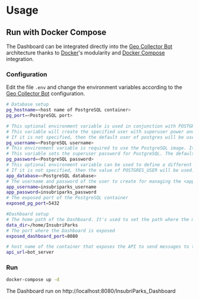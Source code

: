 # Usage

## Run with Docker Compose

The Dashboard can be integrated directly into the [Geo Collector Bot](https://github.com/opengeolab/geocollectorbot) architecture thanks to [Docker](https://www.docker.com/)'s modularity and [Docker Compose](https://docs.docker.com/compose/) integration.

### Configuration 

Edit the file `.env` and change the environment variables according to the [Geo Collector Bot](https://github.com/opengeolab/geocollectorbot) configuration.

```bash
# Database setup
pg_hostname=<host name of PostgreSQL container>
pg_port=<PostgreSQL port>

# This optional environment variable is used in conjunction with POSTGRES_PASSWORD to set a user and its password.
# This variable will create the specified user with superuser power and a database with the same name.
# If it is not specified, then the default user of postgres will be used.
pg_username=<PostgreSQL username>
# This environment variable is required to use the PostgreSQL image. It must not be empty or undefined.
# This variable sets the superuser password for PostgreSQL. The default superuser is defined by the POSTGRES_USER environment variable.
pg_password=<PostgreSQL password>
# This optional environment variable can be used to define a different name for the default database that is created when the image is first started.
# If it is not specified, then the value of POSTGRES_USER will be used.
app_database=<PostgreSQL database>
# The username and password of the user to create for managing the <app_database>
app_username=insubriparks_username
app_password=insubriparks_password
# The exposed port of the PostgreSQL container
exposed_pg_port=5432

#Dashboard setup
# The home path of the Dashboard. It's used to set the path where the media files (photo, videos, ...) are uploaded (<data_dir>/uploads).
data_dir=/home/InsubriParks
# The port where the Dashboard is exposed
exposed_dashboard_port=8080

# host name of the container that exposes the API to send messages to the users
api_url=bot_server
```



### Run

```bash
docker-compose up -d
```

The Dashboard run on http://localhost:8080/InsubriParks_Dashboard
